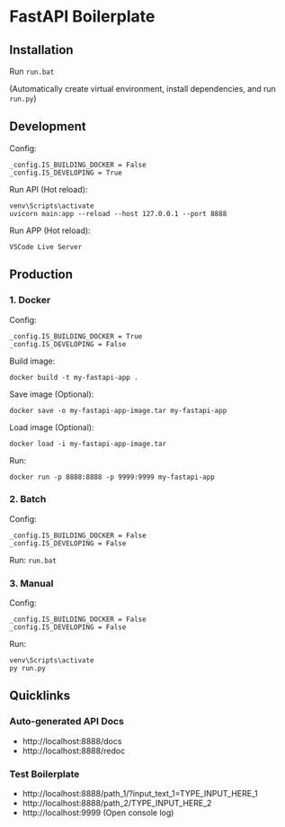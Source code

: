 # FastAPI Boilerplate

## Installation

Run `run.bat` 

(Automatically create virtual environment, install dependencies, and run `run.py`)

## Development

Config:
```
_config.IS_BUILDING_DOCKER = False
_config.IS_DEVELOPING = True
```

Run API (Hot reload):
```
venv\Scripts\activate
uvicorn main:app --reload --host 127.0.0.1 --port 8888
```

Run APP (Hot reload):

`VSCode Live Server`

## Production

### 1. Docker

Config:
```
_config.IS_BUILDING_DOCKER = True
_config.IS_DEVELOPING = False
```

Build image:
```
docker build -t my-fastapi-app .
```

Save image (Optional):
```
docker save -o my-fastapi-app-image.tar my-fastapi-app
```

Load image (Optional):
```
docker load -i my-fastapi-app-image.tar
```

Run:
```
docker run -p 8888:8888 -p 9999:9999 my-fastapi-app
```

### 2. Batch

Config:
```
_config.IS_BUILDING_DOCKER = False
_config.IS_DEVELOPING = False
```

Run:
`run.bat`

### 3. Manual

Config:
```
_config.IS_BUILDING_DOCKER = False
_config.IS_DEVELOPING = False
```

Run:
```
venv\Scripts\activate
py run.py
```

## Quicklinks

### Auto-generated API Docs
* http://localhost:8888/docs
* http://localhost:8888/redoc

### Test Boilerplate
* http://localhost:8888/path_1/?input_text_1=TYPE_INPUT_HERE_1
* http://localhost:8888/path_2/TYPE_INPUT_HERE_2
* http://localhost:9999 (Open console log)